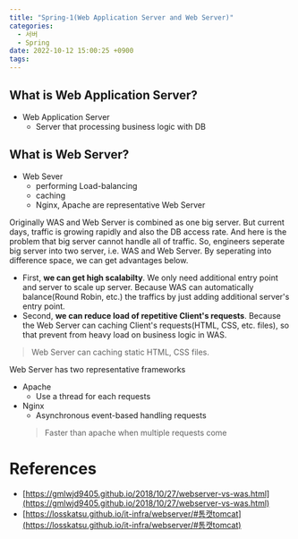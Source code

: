 ```yaml
---
title: "Spring-1(Web Application Server and Web Server)"
categories:
  - 서버
  - Spring
date: 2022-10-12 15:00:25 +0900
tags:
---
```



## What is Web Application Server?
* Web Application Server
  * Server that processing business logic with DB

## What is Web Server?
* Web Sever
  * performing Load-balancing
  * caching
  * Nginx, Apache are representative Web Server

Originally WAS and Web Server is combined as one big server. But current days, traffic is growing rapidly and also the DB access rate. And here is the problem that big server cannot handle all of traffic. So, engineers seperate big server into two server, i.e. WAS and Web Server. By seperating into difference space, we can get advantages below.

* First, **we can get high scalabilty**. We only need additional entry point and server to scale up server. Because WAS can automatically balance(Round Robin, etc.) the traffics by just adding additional server's entry point.
* Second, **we can reduce load of repetitive Client's requests**. Because the Web Server can caching Client's requests(HTML, CSS, etc. files), so that prevent from heavy load on business logic in WAS.
> Web Server can caching static HTML, CSS files.

Web Server has two representative frameworks
* Apache
  * Use a thread for each requests
* Nginx
  * Asynchronous event-based handling requests
  > Faster than apache when multiple requests come


# References
* [https://gmlwjd9405.github.io/2018/10/27/webserver-vs-was.html](https://gmlwjd9405.github.io/2018/10/27/webserver-vs-was.html)
* [https://losskatsu.github.io/it-infra/webserver/#톰캣tomcat](https://losskatsu.github.io/it-infra/webserver/#톰캣tomcat)
